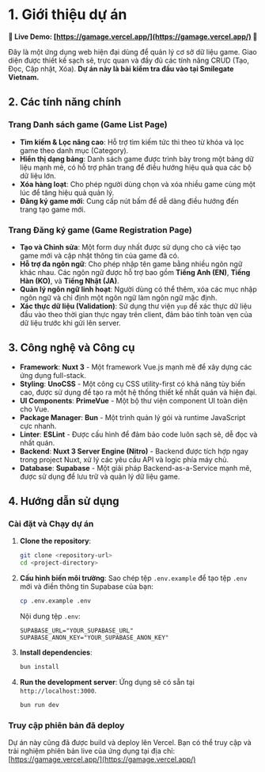 # 1. Giới thiệu dự án

**🚀 Live Demo: [https://gamage.vercel.app/](https://gamage.vercel.app/) 🚀**


Đây là một ứng dụng web hiện đại dùng để quản lý cơ sở dữ liệu game. Giao diện được thiết kế sạch sẽ, trực quan và đầy đủ các tính năng CRUD (Tạo, Đọc, Cập nhật, Xóa).
**Dự án này là bài kiểm tra đầu vào tại Smilegate Vietnam.**

## 2. Các tính năng chính

### Trang Danh sách game (Game List Page)

- **Tìm kiếm & Lọc nâng cao**: Hỗ trợ tìm kiếm tức thì theo từ khóa và lọc game theo danh mục (Category).
- **Hiển thị dạng bảng**: Danh sách game được trình bày trong một bảng dữ liệu mạnh mẽ, có hỗ trợ phân trang để điều hướng hiệu quả qua các bộ dữ liệu lớn.
- **Xóa hàng loạt**: Cho phép người dùng chọn và xóa nhiều game cùng một lúc để tăng hiệu quả quản lý.
- **Đăng ký game mới**: Cung cấp nút bấm để dễ dàng điều hướng đến trang tạo game mới.

### Trang Đăng ký game (Game Registration Page)

- **Tạo và Chỉnh sửa**: Một form duy nhất được sử dụng cho cả việc tạo game mới và cập nhật thông tin của game đã có.
- **Hỗ trợ đa ngôn ngữ**: Cho phép nhập tên game bằng nhiều ngôn ngữ khác nhau. Các ngôn ngữ được hỗ trợ bao gồm **Tiếng Anh (EN)**, **Tiếng Hàn (KO)**, và **Tiếng Nhật (JA)**.
- **Quản lý ngôn ngữ linh hoạt**: Người dùng có thể thêm, xóa các mục nhập ngôn ngữ và chỉ định một ngôn ngữ làm ngôn ngữ mặc định.
- **Xác thực dữ liệu (Validation)**: Sử dụng thư viện `yup` để xác thực dữ liệu đầu vào theo thời gian thực ngay trên client, đảm bảo tính toàn vẹn của dữ liệu trước khi gửi lên server.

## 3. Công nghệ và Công cụ

- **Framework**: **Nuxt 3** - Một framework Vue.js mạnh mẽ để xây dựng các ứng dụng full-stack.
- **Styling**: **UnoCSS** - Một công cụ CSS utility-first có khả năng tùy biến cao, được sử dụng để tạo ra một hệ thống thiết kế nhất quán và hiện đại.
- **UI Components**: **PrimeVue** - Một bộ thư viện component UI toàn diện cho Vue.
- **Package Manager**: **Bun** - Một trình quản lý gói và runtime JavaScript cực nhanh.
- **Linter**: **ESLint** - Được cấu hình để đảm bảo code luôn sạch sẽ, dễ đọc và nhất quán.
- **Backend**: **Nuxt 3 Server Engine (Nitro)** - Backend được tích hợp ngay trong project Nuxt, xử lý các yêu cầu API và logic phía máy chủ.
- **Database**: **Supabase** - Một giải pháp Backend-as-a-Service mạnh mẽ, được sử dụng để lưu trữ và quản lý dữ liệu game.

## 4. Hướng dẫn sử dụng

### Cài đặt và Chạy dự án

1.  **Clone the repository**:
    ```bash
    git clone <repository-url>
    cd <project-directory>
    ```

2.  **Cấu hình biến môi trường**:
    Sao chép tệp `.env.example` để tạo tệp `.env` mới và điền thông tin Supabase của bạn:
    ```bash
    cp .env.example .env
    ```
    Nội dung tệp `.env`:
    ```
    SUPABASE_URL="YOUR_SUPABASE_URL"
    SUPABASE_ANON_KEY="YOUR_SUPABASE_ANON_KEY"
    ```

3.  **Install dependencies**:
    ```bash
    bun install
    ```

4.  **Run the development server**:
    Ứng dụng sẽ có sẵn tại `http://localhost:3000`.
    ```bash
    bun run dev
    ```

### Truy cập phiên bản đã deploy

Dự án này cũng đã được build và deploy lên Vercel. Bạn có thể truy cập và trải nghiệm phiên bản live của ứng dụng tại địa chỉ: [https://gamage.vercel.app/](https://gamage.vercel.app/)
